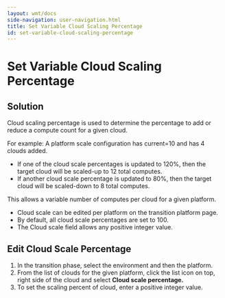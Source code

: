 ```yaml
---
layout: wmt/docs
side-navigation: user-navigation.html
title: Set Variable Cloud Scaling Percentage
id: set-variable-cloud-scaling-percentage
---
```


# Set Variable Cloud Scaling Percentage

## Solution

Cloud scaling percentage is used to determine the percentage to add or reduce a compute count for a given cloud.

For example: A platform scale configuration has current=10 and has 4 clouds added.


* If one of the cloud scale percentages is updated to 120%, then the target cloud will be scaled-up to 12 total computes.
* If another cloud scale percentage is updated to 80%, then the target cloud will be scaled-down to 8 total computes.

This allows a variable number of computes per cloud for a given platform.


* Cloud scale can be edited per platform on the transition platform page.
* By default, all cloud scale percentages are set to 100.
* The Cloud scale field allows any positive integer value.

## Edit Cloud Scale Percentage


1. In the transition phase, select the environment and then the platform.
2. From the list of clouds for the given platform, click the list icon on top, right side of the cloud and select **Cloud scale percentage.**
3. To set the scaling percent of cloud, enter a positive integer value.
